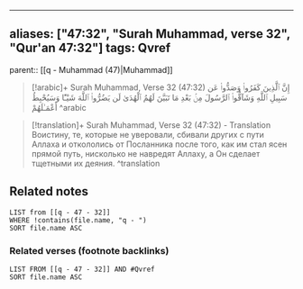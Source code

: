 
---
aliases: ["47:32", "Surah Muhammad, verse 32", "Qur'an 47:32"]
tags: Qvref
---

parent:: [[q - Muhammad (47)|Muhammad]]

> [!arabic]+ Surah Muhammad, Verse 32 (47:32)
> <span class="quran-arabic">إِنَّ ٱلَّذِينَ كَفَرُوا۟ وَصَدُّوا۟ عَن سَبِيلِ ٱللَّهِ وَشَآقُّوا۟ ٱلرَّسُولَ مِنۢ بَعْدِ مَا تَبَيَّنَ لَهُمُ ٱلْهُدَىٰ لَن يَضُرُّوا۟ ٱللَّهَ شَيْـًٔا وَسَيُحْبِطُ أَعْمَـٰلَهُمْ</span>
^arabic

> [!translation]+ Surah Muhammad, Verse 32 (47:32) - Translation
> Воистину, те, которые не уверовали, сбивали других с пути Аллаха и откололись от Посланника после того, как им стал ясен прямой путь, нисколько не навредят Аллаху, а Он сделает тщетными их деяния.
^translation



## Related notes
```dataview
LIST from [[q - 47 - 32]]
WHERE !contains(file.name, "q - ")
SORT file.name ASC
```

### Related verses (footnote backlinks)
```dataview
LIST FROM [[q - 47 - 32]] AND #Qvref
SORT file.name ASC
```

